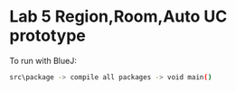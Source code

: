 # Lab 5 Region,Room,Auto UC prototype

To run with BlueJ: 

```bash
src\package -> compile all packages -> void main()
```